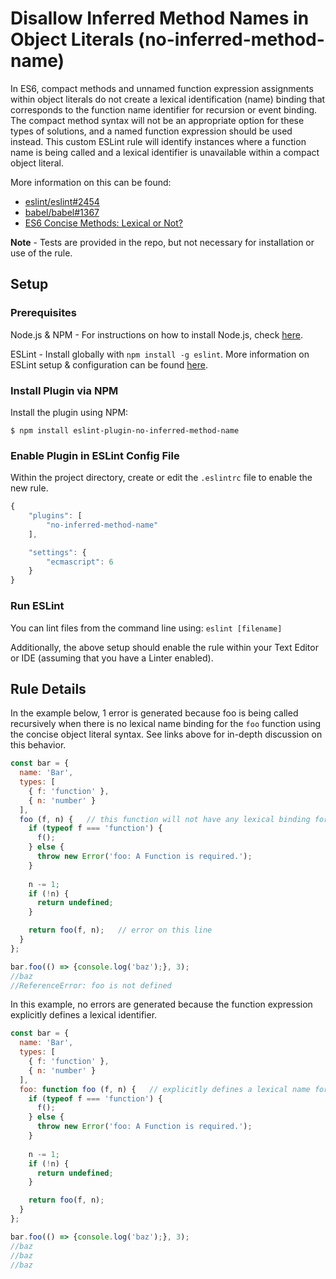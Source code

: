 # Disallow Inferred Method Names in Object Literals (no-inferred-method-name)

In ES6, compact methods and unnamed function expression assignments within object literals do not create a lexical identification (name) binding that corresponds to the function name identifier for recursion or event binding. The compact method syntax will not be an appropriate option for these types of solutions, and a named function expression should be used instead. This custom ESLint rule will identify instances where a function name is being called and a lexical identifier is unavailable within a compact object literal. 

More information on this can be found:
- [eslint/eslint#2454](https://github.com/eslint/eslint/issues/2454#issuecomment-100285220)
- [babel/babel#1367](https://github.com/babel/babel/issues/1367)
- [ES6 Concise Methods: Lexical or Not?](http://blog.getify.com/es6-concise-methods-lexical-or-not/)

**Note** - Tests are provided in the repo, but not necessary for installation or use of the rule.

## Setup

### Prerequisites

Node.js & NPM - For instructions on how to install Node.js, check [here](https://nodejs.org/).

ESLint - Install globally with `npm install -g eslint`. More information on ESLint setup & configuration can be found [here](http://eslint.org/).

### Install Plugin via NPM

Install the plugin using NPM:
```
$ npm install eslint-plugin-no-inferred-method-name
```

### Enable Plugin in ESLint Config File

Within the project directory, create or edit the `.eslintrc` file to enable the new rule.

```js
{
    "plugins": [
        "no-inferred-method-name"
    ],

    "settings": {
        "ecmascript": 6
    }
}
```

### Run ESLint

You can lint files from the command line using:
`eslint [filename]`

Additionally, the above setup should enable the rule within your Text Editor or IDE (assuming that you have a Linter enabled).

## Rule Details

In the example below, 1 error is generated because foo is being called recursively when there is no lexical name binding for the `foo` function using the concise object literal syntax. See links above for in-depth discussion on this behavior.

```js
const bar = {
  name: 'Bar',
  types: [
    { f: 'function' },
    { n: 'number' }
  ],
  foo (f, n) {   // this function will not have any lexical binding for recursive calls
    if (typeof f === 'function') {
      f();
    } else {
      throw new Error('foo: A Function is required.');
    }
    
    n -= 1;
    if (!n) {
      return undefined;
    }

    return foo(f, n);   // error on this line
  }
};

bar.foo(() => {console.log('baz');}, 3);
//baz
//ReferenceError: foo is not defined
```

In this example, no errors are generated because the function expression explicitly defines a lexical identifier.

```js
const bar = {
  name: 'Bar',
  types: [
    { f: 'function' },
    { n: 'number' }
  ],
  foo: function foo (f, n) {   // explicitly defines a lexical name for the method
    if (typeof f === 'function') {
      f();
    } else {
      throw new Error('foo: A Function is required.');
    }
    
    n -= 1;
    if (!n) {
      return undefined;
    }

    return foo(f, n);
  }
};

bar.foo(() => {console.log('baz');}, 3);
//baz
//baz
//baz
```
